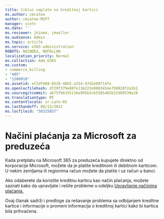 ```yaml
---
title: Ciklus naplate na kreditnoj kartici
ms.author: cmcatee
author: cmcatee-MSFT
manager: scotv
ms.date: ''
ms.reviewer: jkinma, jmueller
ms.audience: Admin
ms.topic: article
ms.service: o365-administration
ROBOTS: NOINDEX, NOFOLLOW
localization_priority: Normal
ms.collection: Adm_O365
ms.custom:
- commerce_billing
- "485"
- "1500018"
ms.assetid: ef2df989-8539-48b5-a324-97d2e09f14fe
ms.openlocfilehash: df29f379e807e116222e9803454e750928f2a1b1
ms.sourcegitcommit: ab75f66355116e995b3cb5505465b31989339e28
ms.translationtype: MT
ms.contentlocale: sr-Latn-RS
ms.lasthandoff: 08/13/2021
ms.locfileid: "58325857"
---
```

# <a name="payment-methods-for-microsoft-for-business"></a>Načini plaćanja za Microsoft za preduzeća

Kada pretplatu na Microsoft 365 za preduzeća kupujete direktno od korporacije Microsoft, možete da je platite kreditnom ili debitnom karticom. U nekim zemljama ili regionima račun možete da platite i uz račun u banci.
  
Ako odaberete da koristite kreditnu karticu kao način plaćanja, možete saznati kako da upravljate i rešite probleme u odeljku [Upravljanje načinima plaćanja.](https://docs.microsoft.com/microsoft-365/commerce/billing-and-payments/manage-payment-methods)
  
Ovaj članak sadrži i predloge za rešavanje problema sa odbijanjem kreditne kartice i informacije o promeni informacija o kreditnoj kartici kako bi kartica bila prihvaćena.